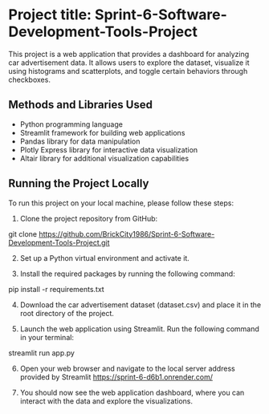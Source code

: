 # Project title: Sprint-6-Software-Development-Tools-Project

This project is a web application that provides a dashboard for analyzing car advertisement data. It allows users to explore the dataset, visualize it using histograms and scatterplots, and toggle certain behaviors through checkboxes.

## Methods and Libraries Used

- Python programming language
- Streamlit framework for building web applications
- Pandas library for data manipulation 
- Plotly Express library for interactive data visualization
- Altair library for additional visualization capabilities

## Running the Project Locally

To run this project on your local machine, please follow these steps:

1. Clone the project repository from GitHub:

git clone https://github.com/BrickCity1986/Sprint-6-Software-Development-Tools-Project.git

2. Set up a Python virtual environment and activate it.

3. Install the required packages by running the following command:

pip install -r requirements.txt

4. Download the car advertisement dataset (dataset.csv) and place it in the root directory of the project.

5. Launch the web application using Streamlit. Run the following command in your terminal:

streamlit run app.py

6. Open your web browser and navigate to the local server address provided by Streamlit https://sprint-6-d6b1.onrender.com/

7. You should now see the web application dashboard, where you can interact with the data and explore the visualizations.

